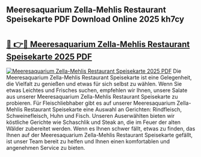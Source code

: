 ## Meeresaquarium Zella-Mehlis Restaurant Speisekarte PDF Download Online 2025 kh7cy

# <h2><a href="http://gc6j612.nevu.top/?p=Meeresaquarium+Zella-Mehlis+Restaurant+Speisekarte">🔗 👉🔴 Meeresaquarium Zella-Mehlis Restaurant Speisekarte 2025 PDF</a></h2>

[![Meeresaquarium Zella-Mehlis Restaurant Speisekarte 2025 PDF](https://i.imgur.com/dBaPXMq.png)](http://gc6j612.nevu.top/?p=Meeresaquarium+Zella-Mehlis+Restaurant+Speisekarte)
Die Meeresaquarium Zella-Mehlis Restaurant Speisekarte ist eine Gelegenheit, die Vielfalt zu genießen und etwas für sich selbst zu wählen. Wenn Sie etwas Leichtes und Frisches suchen, empfehlen wir Ihnen, unsere Salate aus unserer Meeresaquarium Zella-Mehlis Restaurant Speisekarte zu probieren. Für Fleischliebhaber gibt es auf unserer Meeresaquarium Zella-Mehlis Restaurant Speisekarte eine Auswahl an Gerichten: Rindfleisch, Schweinefleisch, Huhn und Fisch. Unseren Auserwählten bieten wir köstliche Gerichte wie Schaschlik und Steak an, die im Feuer der alten Wälder zubereitet werden. Wenn es Ihnen schwer fällt, etwas zu finden, das Ihnen auf der Meeresaquarium Zella-Mehlis Restaurant Speisekarte gefällt, ist unser Team bereit zu helfen und Ihnen einen komfortablen und angenehmen Service zu bieten.
